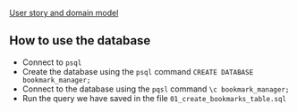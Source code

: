 [User story and domain model](public/images/user_story_1_model.png)

## How to use the database

* Connect to `psql`
* Create the database using the `psql` command `CREATE DATABASE bookmark_manager;`
* Connect to the database using the `pqsl` command `\c bookmark_manager;`
* Run the query we have saved in the file `01_create_bookmarks_table.sql`